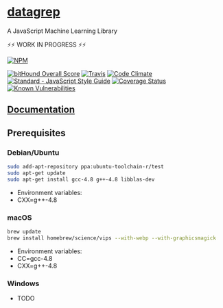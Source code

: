 # <a href="http://datagrep.com">datagrep</a>

A JavaScript Machine Learning Library

&#x26A1;&#x26A1; WORK IN PROGRESS &#x26A1;&#x26A1;

[![NPM](https://nodei.co/npm/datagrep.png?downloads=true&downloadRank=true&stars=true)](https://nodei.co/npm/datagrep/)

[![bitHound Overall Score](https://www.bithound.io/github/mjschock/datagrep/badges/score.svg)](https://www.bithound.io/github/mjschock/datagrep)
[![Travis](https://travis-ci.org/mjschock/datagrep.svg)](https://travis-ci.org/mjschock/datagrep)
[![Code Climate](https://codeclimate.com/github/mjschock/datagrep/badges/gpa.svg)](https://codeclimate.com/github/mjschock/datagrep)
[![Standard - JavaScript Style Guide](https://img.shields.io/badge/code%20style-standard-brightgreen.svg)](http://standardjs.com)
[![Coverage Status](https://coveralls.io/repos/github/mjschock/datagrep/badge.svg)](https://coveralls.io/github/mjschock/datagrep)
[![Known Vulnerabilities](https://snyk.io/test/github/mjschock/datagrep/badge.svg)](https://snyk.io/test/github/mjschock/datagrep)

## <a href="https://mjschock.github.io/datagrep/">Documentation</a>

## Prerequisites
### Debian/Ubuntu
```bash
sudo add-apt-repository ppa:ubuntu-toolchain-r/test
sudo apt-get update
sudo apt-get install gcc-4.8 g++-4.8 libblas-dev
```
* Environment variables:
 * CXX=g++-4.8

### macOS
```bash
brew update
brew install homebrew/science/vips --with-webp --with-graphicsmagick
```
* Environment variables:
 * CC=gcc-4.8
 * CXX=g++-4.8

### Windows
* TODO
